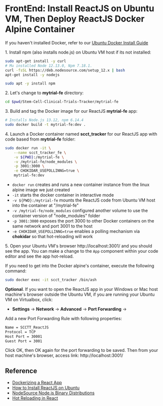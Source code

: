 # FrontEnd: Install ReactJS on Ubuntu VM, Then Deploy ReactJS Docker Alpine Container

If you haven't installed Docker, refer to our
[Ubuntu Docker Install Guide](./dockerInstallUbuntu.md)

1\. Install npm (also installs node.js) on Ubuntu VM host if its not installed:

~~~bash
sudo apt-get install -y curl
# Mu installed Node 12.13.0, Npm 7.18.1.
curl -fsSL https://deb.nodesource.com/setup_12.x | bash
apt-get install -y nodejs

sudo apt -y install npm
~~~

<!-- **Optional**: Install create-react-app in case you need to create a new react app:

~~~bash
sudo npm -g install create-react-app@4.0.3
~~~

**Optional**: Create React SC_Clinical_Trials_Tracker:

~~~bash
create-react-app scct_tracker
~~~ -->

2\. Let's change to **mytrial-fe** directory:

~~~bash
cd $pwd/Stem-Cell-Clinical-Trials-Tracker/mytrial-fe
~~~

3\. Build and tag the Docker image for our ReactJS **mytrial-fe** app:

~~~bash
# Installs Node.js 13.12, npm 6.14.4
sudo docker build -t mytrial-fe:dev .
~~~

4\. Launch a Docker container named **scct_tracker** for our ReactJS app with code based from **mytrial-fe** folder:

~~~bash
sudo docker run -it \
    --name scct_tracker_fe \
    -v ${PWD}:/mytrial-fe \
    -v /mytrial-fe/node_modules \
    -p 3001:3000 \
    -e CHOKIDAR_USEPOLLINNG=true \
    mytrial-fe:dev
~~~

<!-- Check node version and npm version inside docker container scct_tracker -->

- `docker run` creates and runs a new container instance from the linux alpine image we just created
- `-it` starts the docker container in interactive mode
- `-v ${PWD}:/mytrial-fe` mounts the ReactJS code from Ubuntu VM host into the container at "/mytrial-fe"
- `-v /mytrial-fe/node_modules` configured another volume to use the container version of "node_modules" folder
- `-p 3001:3000` exposes the port 3000 to other Docker containers on the same network and port 3001 to the host
- `-e CHOKIDAR_USEPOLLINNG=true` enables a polling mechanism via **chokidar** so that hot-reloading will work

5\. Open your Ubuntu VM's browser http://localhost:3001/ and you should see the app. You can make a change to the `App` component within your code editor and see the app hot-reload.

If you need to get into the Docker alpine's container, execute the following command: 

~~~bash
sudo docker exec -it scct_tracker /bin/ash
~~~

**Optional**\. If you want to open the ReactJS app in your Windows or Mac host machine's browser outside the Ubuntu VM, if you are running your Ubuntu VM on Virtualbox, click:

- **Settings** -> **Network** -> **Advanced** -> **Port Forwarding** -> 

Add a new Port Forwarding Rule with following properties:

~~~bash
Name = SCCTT_ReactJS
Protocol = TCP
Host Port = 30001
Guest Port = 3001
~~~

Click OK, then OK again for the port forwarding to be saved. Then from your host machine's browser, access link: http://localhost:3001/ 

## Reference

- [Dockerizing a React App](https://mherman.org/blog/dockerizing-a-react-app/)
- [How to Install ReactJS on Ubuntu](https://www.tecmint.com/install-reactjs-on-ubuntu/)
- [NodeSource Node.js Binary Distributions](https://github.com/nodesource/distributions)
- [Hot Reloading in React](https://medium.com/@dan_abramov/hot-reloading-in-react-1140438583bf)
